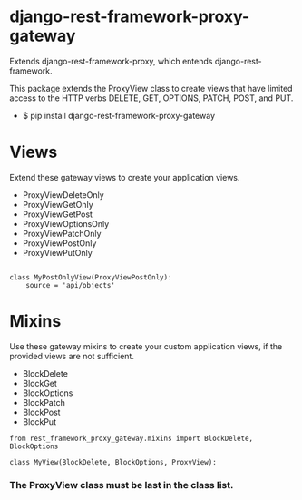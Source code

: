 # django-rest-framework-proxy-gateway
Extends django-rest-framework-proxy, which entends django-rest-framework.

This package extends the ProxyView class to create views that have limited access to the HTTP verbs DELETE, GET, OPTIONS, PATCH, POST, and PUT.

* $ pip install django-rest-framework-proxy-gateway


# Views
Extend these gateway views to create your application views.
* ProxyViewDeleteOnly
* ProxyViewGetOnly
* ProxyViewGetPost
* ProxyViewOptionsOnly
* ProxyViewPatchOnly
* ProxyViewPostOnly
* ProxyViewPutOnly

```from rest_framework_proxy_gateway.views import ProxyViewPostOnly

class MyPostOnlyView(ProxyViewPostOnly):
    source = 'api/objects'
```

# Mixins
Use these gateway mixins to create your custom application views, if the provided views are not sufficient.
* BlockDelete
* BlockGet
* BlockOptions
* BlockPatch
* BlockPost
* BlockPut

```from rest_framework_proxy.views import ProxyView
from rest_framework_proxy_gateway.mixins import BlockDelete, BlockOptions

class MyView(BlockDelete, BlockOptions, ProxyView):
```

### The ProxyView class must be last in the class list.
